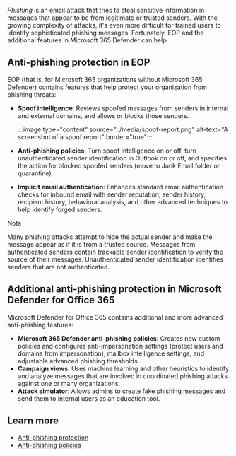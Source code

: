 *Phishing* is an email attack that tries to steal sensitive information in messages that appear to be from legitimate or trusted senders. With the growing complexity of attacks, it's even more difficult for trained users to identify sophisticated phishing messages. Fortunately, EOP and the additional features in Microsoft 365 Defender can help.

## Anti-phishing protection in EOP

EOP (that is, for Microsoft 365 organizations without Microsoft 365 Defender) contains features that help protect your organization from phishing threats:

- **Spoof intelligence**: Reviews spoofed messages from senders in internal and external domains, and allows or blocks those senders.

   :::image type="content" source="../media/spoof-report.png" alt-text="A screenshot of a spoof report" border="true":::

- **Anti-phishing policies**: Turn spoof intelligence on or off, turn unauthenticated sender identification in Outlook on or off, and specifies the action for blocked spoofed senders (move to Junk Email folder or quarantine).
- **Implicit email authentication**: Enhances standard email authentication checks for inbound email with sender reputation, sender history, recipient history, behavioral analysis, and other advanced techniques to help identify forged senders.

>[!NOTE]
> Many phishing attacks attempt to hide the actual sender and make the message appear as if it is from a trusted source. Messages from authenticated senders contain trackable sender identification to verify the source of their messages. Unauthenticated sender identification identifies senders that are not authenticated.

## Additional anti-phishing protection in Microsoft Defender for Office 365

Microsoft Defender for Office 365 contains additional and more advanced anti-phishing features:

- **Microsoft 365 Defender anti-phishing policies**: Creates new custom policies and configures anti-impersonation settings (protect users and domains from impersonation), mailbox intelligence settings, and adjustable advanced phishing thresholds.
- **Campaign views**: Uses machine learning and other heuristics to identify and analyze messages that are involved in coordinated phishing attacks against one or many organizations.
- **Attack simulator**: Allows admins to create fake phishing messages and send them to internal users as an education tool.

## Learn more

- [Anti-phishing protection](/microsoft-365/security/office-365-security/anti-phishing-protection?azure-portal=true)
- [Anti-phishing policies](/microsoft-365/security/office-365-security/set-up-anti-phishing-policies?azure-portal=true)

